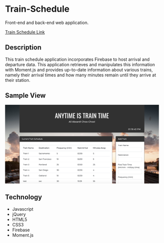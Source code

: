 # Train-Schedule

Front-end and back-end web application.

[Train Schedule Link](https://azaldana.github.io/Train-Schedule/ "Train Schedule Link")

## Description
This train schedule application incorporates Firebase to host arrival and departure data. This application retrieves and manipulates this information with Moment.js and provides up-to-date information about various trains, namely their arrival times and how many minutes remain until they arrive at their station. 

## Sample View

![Train Schedule Screenshot](/assets/images/screenshot.jpg/)

## Technology

+ Javascript
+ jQuery
+ HTML5
+ CSS3
+ Firebase
+ Moment.js
